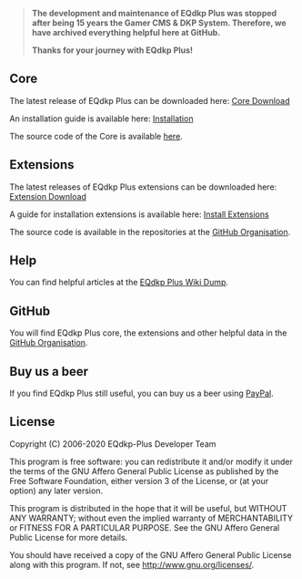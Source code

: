 >__The development and maintenance of EQdkp Plus was stopped after being 15 years the Gamer CMS & DKP System. Therefore, we have archived everything helpful here at GitHub.__
>
>__Thanks for your journey with EQdkp Plus!__

## Core
The latest release of EQdkp Plus can be downloaded here: [Core Download](/packages/core/fullpackage.zip)

An installation guide is available here: [Installation](https://eqdkpplus.github.io/wiki/wiki/Installation.html)

The source code of the Core is available [here](https://github.com/EQdkpPlus/core).

## Extensions
The latest releases of EQdkp Plus extensions can be downloaded here: [Extension Download](/packages/extensions/index.html)

A guide for installation extensions is available here: [Install Extensions](https://eqdkpplus.github.io/wiki/wiki/Install_Extensions.html)

The source code is available in the repositories at the [GitHub Organisation](https://github.com/EQdkpPlus).

## Help
You can find helpful articles at the [EQdkp Plus Wiki Dump](https://eqdkpplus.github.io/wiki/wiki/index.html).

## GitHub
You will find EQdkp Plus core, the extensions and other helpful data in the [GitHub Organisation](https://github.com/EQdkpPlus).

## Buy us a beer
If you find EQdkp Plus still useful, you can buy us a beer using [PayPal](https://paypal.me/EQdkpPlus).

## License
Copyright (C) 2006-2020 EQdkp-Plus Developer Team

This program is free software: you can redistribute it and/or modify it under the terms of the GNU Affero General Public License as published by the Free Software Foundation, either version 3 of the License, or (at your option) any later version.

This program is distributed in the hope that it will be useful, but WITHOUT ANY WARRANTY; without even the implied warranty of MERCHANTABILITY or FITNESS FOR A PARTICULAR PURPOSE.  See the GNU Affero General Public License for more details.

You should have received a copy of the GNU Affero General Public License along with this program.  If not, see <http://www.gnu.org/licenses/>.

